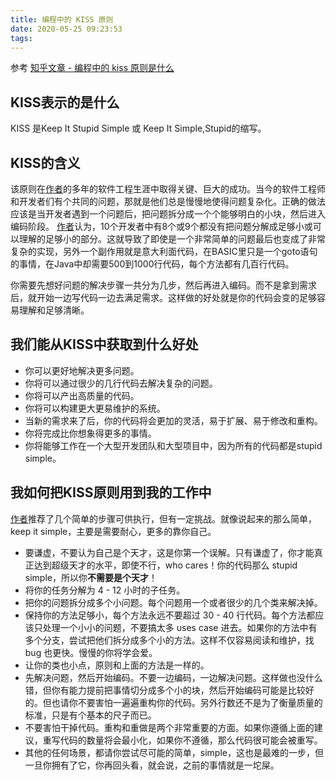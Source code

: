 ```yaml
---
title: 编程中的 KISS 原则
date: 2020-05-25 09:23:53
tags:
---
```

参考 [知乎文章 - 编程中的 kiss 原则是什么](https://zhuanlan.zhihu.com/p/110031390)
<!-- more -->
## KISS表示的是什么

KISS 是Keep It Stupid Simple 或 Keep It Simple,Stupid的缩写。

## KISS的含义

该原则在[作者](https://www.zhihu.com/people/san-guo-you-xi-da-shi)的多年的软件工程生涯中取得关键、巨大的成功。当今的软件工程师和开发者们有个共同的问题，那就是他们总是慢慢地使得问题复杂化。正确的做法应该是当开发者遇到一个问题后，把问题拆分成一个个能够明白的小块，然后进入编码阶段。
[作者](https://www.zhihu.com/people/san-guo-you-xi-da-shi)认为，10个开发者中有8个或9个都没有把问题分解成足够小或可以理解的足够小的部分。这就导致了即使是一个非常简单的问题最后也变成了非常复杂的实现，另外一个副作用就是意大利面代码，在BASIC里只是一个goto语句的事情，在Java中却需要500到1000行代码，每个方法都有几百行代码。

你需要先想好问题的解决步骤一共分为几步，然后再进入编码。而不是拿到需求后，就开始一边写代码一边去满足需求。这样做的好处就是你的代码会变的足够容易理解和足够清晰。

## 我们能从KISS中获取到什么好处

- 你可以更好地解决更多问题。
- 你将可以通过很少的几行代码去解决复杂的问题。
- 你将可以产出高质量的代码。
- 你将可以构建更大更易维护的系统。
- 当新的需求来了后，你的代码将会更加的灵活，易于扩展、易于修改和重构。
- 你将完成比你想象得更多的事情。
- 你将能够工作在一个大型开发团队和大型项目中，因为所有的代码都是stupid simple。

## 我如何把KISS原则用到我的工作中

[作者](https://www.zhihu.com/people/san-guo-you-xi-da-shi)推荐了几个简单的步骤可供执行，但有一定挑战。就像说起来的那么简单，keep it simple，主要是需要耐心，更多的靠你自己。

- 要谦虚，不要认为自己是个天才，这是你第一个误解。只有谦虚了，你才能真正达到超级天才的水平，即使不行，who cares！你的代码那么 stupid simple，所以你**不需要是个天才**！
- 将你的任务分解为 4 - 12 小时的子任务。
- 把你的问题拆分成多个小问题。每个问题用一个或者很少的几个类来解决掉。
- 保持你的方法足够小，每个方法永远不要超过 30 - 40 行代码。每个方法都应该只处理一个小小的问题，不要搞太多 uses case 进去。如果你的方法中有多个分支，尝试把他们拆分成多个小的方法。这样不仅容易阅读和维护，找 bug 也更快。慢慢的你将学会爱。
- 让你的类也小点，原则和上面的方法是一样的。
- 先解决问题，然后开始编码。不要一边编码，一边解决问题。这样做也没什么错，但你有能力提前把事情切分成多个小的块，然后开始编码可能是比较好的。但也请你不要害怕一遍遍重构你的代码。另外行数还不是为了衡量质量的标准，只是有个基本的尺子而已。
- 不要害怕干掉代码。重构和重做是两个非常重要的方面。如果你遵循上面的建议，重写代码的数量将会最小化，如果你不遵循，那么代码很可能会被重写。
- 其他的任何场景，都请你尝试尽可能的简单，simple，这也是最难的一步，但一旦你拥有了它，你再回头看，就会说，之前的事情就是一坨屎。
